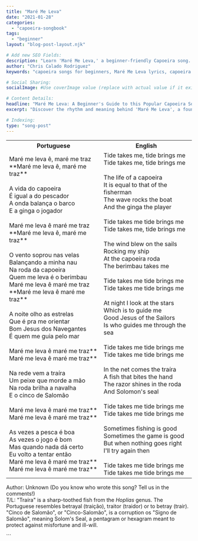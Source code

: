 ```yaml
---
title: "Maré Me Leva"
date: "2021-01-28"
categories: 
  - "capoeira-songbook"
tags: 
  - "beginner"
layout: "blog-post-layout.njk"

# Add new SEO Fields:
description: "Learn 'Maré Me Leva,' a beginner-friendly Capoeira song. Explore lyrics, translation, and historical context in this guide."
author: "Chris Calado Rodriguez"
keywords: "capoeira songs for beginners, Maré Me Leva lyrics, capoeira song translation, easy capoeira songs, capoeira song tutorial, capoeira music history, aprender capoeira cantigas, maré me leva meaning"

# Social Sharing:
socialImage: #Use coverImage value (replace with actual value if it exists elsewhere in the document)

# Content Details:
headline: "Maré Me Leva: A Beginner's Guide to this Popular Capoeira Song"
excerpt: "Discover the rhythm and meaning behind 'Maré Me Leva', a foundational Capoeira song perfect for beginners and seasoned practitioners alike."

# Indexing:
type: "song-post"
---
```



<table class="capoeira-table">
    <tr class="header-row">
        <th>Portuguese</th>
        <th>English</th>
    </tr>
    <tr>
        <td>Maré me leva ê, maré me traz<br>**Maré me leva ê, maré me traz**<br><br>A vida do capoeira<br>É igual a do pescador<br>A onda balança o barco<br>E a ginga o jogador<br><br>Maré me leva ê maré me traz<br>**Maré me leva ê, maré me traz**<br><br>O vento soprou nas velas<br>Balançando a minha nau<br>Na roda da capoeira<br>Quem me leva é o berimbau<br>Maré me leva ê maré me traz<br>**Maré me leva ê maré me traz**<br><br>A noite olho as estrelas<br>Que é pra me orientar<br>Bom Jesus dos Navegantes<br>É quem me guia pelo mar<br><br>Maré me leva ê maré me traz**<br>Maré me leva ê maré me traz**<br><br>Na rede vem a traíra<br>Um peixe que morde a mão<br>Na roda brilha a navalha<br>E o cinco de Salomão<br><br>Maré me leva ê maré me traz**<br>Maré me leva ê maré me traz**<br><br>As vezes a pesca é boa<br>As vezes o jogo é bom<br>Mas quando nada dá certo<br>Eu volto a tentar então<br>Maré me leva ê maré me traz**<br>Maré me leva ê maré me traz**</td>
        <td>Tide takes me, tide brings me<br>Tide takes me, tide brings me<br><br>The life of a capoeira<br>It is equal to that of the fisherman<br>The wave rocks the boat<br>And the ginga the player<br><br>Tide takes me tide brings me<br>Tide takes me, tide brings me<br><br>The wind blew on the sails<br>Rocking my ship<br>At the capoeira roda<br>The berimbau takes me<br><br>Tide takes me tide brings me<br>Tide takes me tide brings me<br><br>At night I look at the stars<br>Which is to guide me<br>Good Jesus of the Sailors<br>Is who guides me through the sea<br><br>Tide takes me tide brings me<br>Tide takes me tide brings me<br><br>In the net comes the traíra<br>A fish that bites the hand<br>The razor shines in the roda<br>And Solomon's seal<br><br>Tide takes me tide brings me<br>Tide takes me tide brings me<br><br>Sometimes fishing is good<br>Sometimes the game is good<br>But when nothing goes right<br>I'll try again then<br><br>Tide takes me tide brings me<br>Tide takes me tide brings me</td>
    </tr>
</table>
<figcaption>

Author: Unknown (Do you know who wrote this song? Tell us in the comments!)<br>
T/L: "Traíra" is a sharp-toothed fish from the _Hoplias_ genus. The Portuguese resembles betrayal (traição), traitor (traidor) or to betray (trair).<br>
"Cinco de Salomão", or "Cinco-Salomão", is a corruption os "Signo de Salomão", meaning Solom's Seal, a pentagram or hexagram meant to protect against misfortune and ill-will.

</figcaption>
```